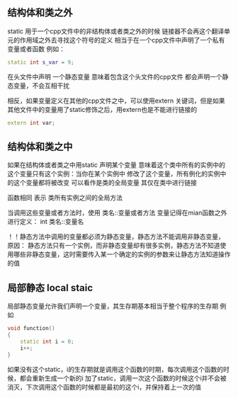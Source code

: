 ## 结构体和类之外
static 用于一个cpp文件中的非结构体或者类之外的时候
链接器不会再这个翻译单元的作用域之外去寻找这个符号的定义
相当于在一个cpp文件中声明了一个私有变量或者函数
例如：
```c++
static int s_var = 9;
```
在头文件中声明 一个静态变量 意味着包含这个头文件的cpp文件 都会声明一个静态变量，不会互相干扰

相反，如果变量定义在其他的cpp文件之中，可以使用extern 关键词，但是如果其他文件中的变量用了static修饰之后，用extern也是不能进行链接的
```c++
extern int var;
```

## 结构体和类之中
如果在结构体或者类之中用static 声明某个变量
意味着这个类中所有的实例中的这个变量只有这个实例：当你在某个实例中 修改了这个变量，所有例化的实例中的这个变量都将被改变
可以看作是类的全局变量  其仅在类中进行链接

函数相同 表示 类所有实例之间的全局方法

当调用这些变量或者方法时，使用 类名::变量或者方法
变量记得在mian函数之外进行定义：  int 类名::变量名

！！静态方法中调用的变量都必须为静态变量，静态方法不能调用非静态变量，
原因： 静态方法只有一个实例，而非静态变量却有很多实例，静态方法不知道使用哪些非静态变量，这时需要传入某一个确定的实例的参数来让静态方法知道操作的值

## 局部静态 local staic

局部静态变量允许我们声明一个变量，其生存期基本相当于整个程序的生存期 
例如
```c++
void function()
{
    static int i = 0;
    i++;
}
```
如果没有这个static，i的生存期就是调用这个函数的时期，每次调用这个函数的时候，都会重新生成一个新的i
加了static，调用一次这个函数的时候这个i并不会被消灭，下次调用这个函数的时候都是最初的这个i，并保持着上一次的值

